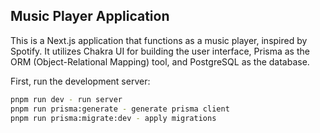 ## Music Player Application

This is a Next.js application that functions as a music player, inspired by Spotify. It utilizes Chakra UI for building the user interface, Prisma as the ORM (Object-Relational Mapping) tool, and PostgreSQL as the database.

First, run the development server:

```bash
pnpm run dev - run server
pnpm run prisma:generate - generate prisma client
pnpm run prisma:migrate:dev - apply migrations
```
